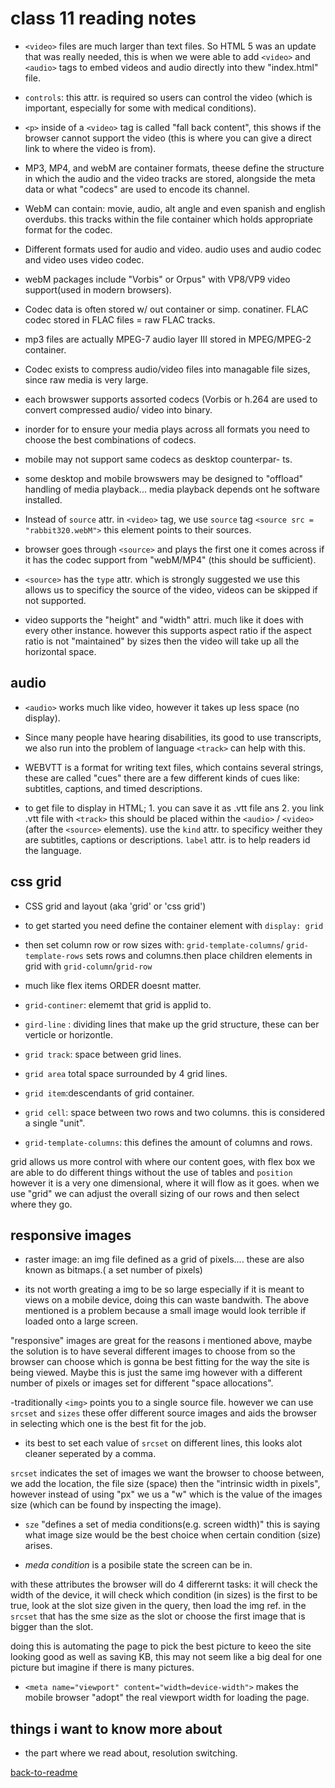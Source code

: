 # class 11 reading notes

- ``<video>`` files are  much larger than text files. So HTML 5 was an update that was really needed, this is when we were able to add ``<video>`` and ``<audio>`` tags to embed videos and audio directly into thew "index.html" file.

- ``controls``: this attr. is required so users can control the video (which is important, especially for some with medical conditions).

- ``<p>`` inside of a ``<video>`` tag is called "fall back content", this shows if the browser cannot support the video (this is where you can give a direct link to where the video is from).

- MP3, MP4, and webM are container formats, theese define the structure in which the audio and the video tracks are stored, alongside the meta data or what "codecs" are used to encode its channel.

- WebM can contain: movie, audio, alt angle and even spanish and english overdubs. this tracks within the file container which holds appropriate format for the codec.

- Different formats used for audio and video. audio uses and audio codec and video uses video codec.

- webM packages include "Vorbis" or Orpus"  with VP8/VP9 video support(used in modern browsers).

- Codec data is often stored w/ out container or simp. conatiner. FLAC codec stored in FLAC files = raw FLAC tracks.

- mp3 files are actually MPEG-7 audio layer III stored in MPEG/MPEG-2 container.

- Codec exists to compress audio/video files into managable file sizes, since raw media is very large.

- each browswer supports assorted codecs (Vorbis or h.264 are used to convert compressed audio/ video  into binary.

- inorder for to ensure your media plays across all formats you need to choose the best combinations of codecs.

- mobile may not support same codecs as desktop counterpar- ts.

- some desktop and mobile browswers may be designed to "offload" handling of media playback... media playback depends ont he software installed.

- Instead of ``source`` attr. in ``<video>`` tag, we use  ``source`` tag  ``<source src = "rabbit320.webM">`` this element points to their sources.

- browser goes through  ``<source>`` and plays the first one it comes across if it has the codec support from "webM/MP4" (this should be sufficient).

- ``<source>`` has the ``type`` attr. which is strongly suggested we use this allows us to specificy the source of the video, videos can be skipped if not supported.

- video supports the "height" and "width" attri. much like it does with every other instance. however this supports aspect ratio if the aspect ratio is not "maintained" by sizes then the video will take up all the horizontal space.

## audio

- ``<audio>`` works much like video, however it takes up less space (no display).

- Since many people have hearing disabilities, its good to use transcripts, we also run into the problem of language ``<track>`` can help with this.

- WEBVTT is a format for writing text files, which contains several strings, these are called "cues" there are a few different kinds of cues like: subtitles, captions, and timed descriptions.

- to get file to display in HTML; 1. you can save it as .vtt file ans 2. you link .vtt file with ``<track>`` this should be placed within the ``<audio>`` / ``<video>`` (after the ``<source>`` elements). use the ``kind`` attr. to specificy weither they are  subtitles, captions or descriptions. ``label`` attr. is to help readers id the language.

## css grid

- CSS grid and layout (aka 'grid' or 'css grid')

- to get started you need define the container element with `display: grid`

- then set column row or row sizes with: `grid-template-columns`/ `grid-template-rows` sets rows and columns.then place children elements in grid with `grid-column`/`grid-row`

- much like flex items ORDER doesnt matter.

- ``grid-continer``: elememt that grid is applid to.

- ``gird-line`` : dividing lines that make up the grid structure, these can ber verticle or horizontle.

- ``grid track``: space between grid lines.

- ``grid area`` total space surrounded by 4 grid lines.

- ``grid item``:descendants of grid container.

- ``grid cell``: space between two rows and two columns. this is considered a single "unit".

- ``grid-template-columns``: this defines the amount of columns and rows.

grid allows us more control with where our content goes, with flex box we are able to do different things without the use of tables and ``position`` however it is a very one dimensional, where it will flow as it goes. when we use "grid" we can adjust the overall sizing of our rows and then select where they go.

## responsive images

- raster image: an img file defined as a grid of pixels.... these are also known as bitmaps.( a set number of pixels)

- its not worth greating a img to be so large especially if it is meant to views on a mobile device, doing this can waste bandwith. The above mentioned is a problem because a small image would look terrible if loaded onto a large screen.

"responsive" images are great for the reasons i mentioned above, maybe the solution is to have several different images to choose from so the browser can choose which is gonna be best fitting for the way the site is being viewed. Maybe this is just the same img however with a different number of pixels or images set for different "space allocations".

-traditionally ``<img>`` points you to a single source file. however we can use ``srcset`` and ``sizes`` these offer different source images and aids the browser in selecting which one is the best fit for the job.

- its best to set each value of ``srcset`` on different lines, this looks alot cleaner seperated by a comma.

``srcset`` indicates the set of images we want the browser to choose between, we add the location, the file size (space) then the "intrinsic width in pixels", however instead of using "px" we us a "w" which is the value of the images size (which can be found by inspecting the image).

- ``sze`` "defines a set of media conditions(e.g. screen width)" this is saying what image size would be the best choice when  certain condition (size) arises.

- *meda condition* is a posibile state the screen can be in.

with these attributes the browser will do 4 differernt tasks: it will check the width of the device, it will check which condition (in sizes) is the first to be true, look at the slot size given in the query, then load the img ref. in the ``srcset`` that has the sme size as the slot or choose the first image that is bigger than the slot. 

doing this is automating the page to pick the best picture to keeo the site looking good as well as saving KB, this may not seem like a big deal for one picture but imagine if there is many pictures.

- ``<meta name="viewport" content="width=device-width">`` makes the mobile browser "adopt" the real viewport width for loading the page.

## things i want to know more about

- the part where we read about, resolution switching.

[back-to-readme](README.md)